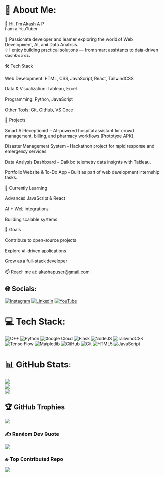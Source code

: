 # 💫 About Me:
👋 Hi, I'm Akash A P<br>I am a YouTuber<br><br>🚀 Passionate developer and learner exploring the world of Web Development, AI, and Data Analysis.<br>💡 I enjoy building practical solutions — from smart assistants to data-driven dashboards.<br><br>🛠️ Tech Stack<br><br>Web Development: HTML, CSS, JavaScript, React, TailwindCSS<br><br>Data & Visualization: Tableau, Excel<br><br>Programming: Python, JavaScript<br><br>Other Tools: Git, GitHub, VS Code<br><br>📌 Projects<br><br>Smart AI Receptionist – AI-powered hospital assistant for crowd management, billing, and pharmacy workflows (Prototype APK).<br><br>Disaster Management System – Hackathon project for rapid response and emergency services.<br><br>Data Analysis Dashboard – Daikibo telemetry data insights with Tableau.<br><br>Portfolio Website & To-Do App – Built as part of web development internship tasks.<br><br>🌱 Currently Learning<br><br>Advanced JavaScript & React<br><br>AI + Web integrations<br><br>Building scalable systems<br><br>🎯 Goals<br><br>Contribute to open-source projects<br><br>Explore AI-driven applications<br><br>Grow as a full-stack developer<br><br>📫 Reach me at: akashapuser@gmail.com


## 🌐 Socials:
[![Instagram](https://img.shields.io/badge/Instagram-%23E4405F.svg?logo=Instagram&logoColor=white)](https://instagram.com/https://www.instagram.com/akashh__ap?igsh=N3hsM3FzcnZzc2l0) [![LinkedIn](https://img.shields.io/badge/LinkedIn-%230077B5.svg?logo=linkedin&logoColor=white)](https://linkedin.com/in/https://www.linkedin.com/in/akash-ap-1262b235a?utm_source=share&utm_campaign=share_via&utm_content=profile&utm_medium=android_app) [![YouTube](https://img.shields.io/badge/YouTube-%23FF0000.svg?logo=YouTube&logoColor=white)](https://youtube.com/@https://youtube.com/@smartifyofficial-enriching?feature=shared) 

# 💻 Tech Stack:
![C++](https://img.shields.io/badge/c++-%2300599C.svg?style=for-the-badge&logo=c%2B%2B&logoColor=white) ![Python](https://img.shields.io/badge/python-3670A0?style=for-the-badge&logo=python&logoColor=ffdd54) ![Google Cloud](https://img.shields.io/badge/GoogleCloud-%234285F4.svg?style=for-the-badge&logo=google-cloud&logoColor=white) ![Flask](https://img.shields.io/badge/flask-%23000.svg?style=for-the-badge&logo=flask&logoColor=white) ![NodeJS](https://img.shields.io/badge/node.js-6DA55F?style=for-the-badge&logo=node.js&logoColor=white) ![TailwindCSS](https://img.shields.io/badge/tailwindcss-%2338B2AC.svg?style=for-the-badge&logo=tailwind-css&logoColor=white) ![TensorFlow](https://img.shields.io/badge/TensorFlow-%23FF6F00.svg?style=for-the-badge&logo=TensorFlow&logoColor=white) ![Matplotlib](https://img.shields.io/badge/Matplotlib-%23ffffff.svg?style=for-the-badge&logo=Matplotlib&logoColor=black) ![GitHub](https://img.shields.io/badge/github-%23121011.svg?style=for-the-badge&logo=github&logoColor=white) ![Git](https://img.shields.io/badge/git-%23F05033.svg?style=for-the-badge&logo=git&logoColor=white) ![HTML5](https://img.shields.io/badge/html5-%23E34F26.svg?style=for-the-badge&logo=html5&logoColor=white) ![JavaScript](https://img.shields.io/badge/javascript-%23323330.svg?style=for-the-badge&logo=javascript&logoColor=%23F7DF1E)
# 📊 GitHub Stats:
![](https://github-readme-stats.vercel.app/api?username=Akash4075&theme=radical&hide_border=false&include_all_commits=true&count_private=true)<br/>
![](https://nirzak-streak-stats.vercel.app/?user=Akash4075&theme=radical&hide_border=false)<br/>
![](https://github-readme-stats.vercel.app/api/top-langs/?username=Akash4075&theme=radical&hide_border=false&include_all_commits=true&count_private=true&layout=compact)

## 🏆 GitHub Trophies
![](https://github-profile-trophy.vercel.app/?username=Akash4075&theme=radical&no-frame=false&no-bg=true&margin-w=4)

### ✍️ Random Dev Quote
![](https://quotes-github-readme.vercel.app/api?type=horizontal&theme=radical)

### 🔝 Top Contributed Repo
![](https://github-contributor-stats.vercel.app/api?username=Akash4075&limit=5&theme=dark&combine_all_yearly_contributions=true)

<!-- Proudly created with GPRM ( https://gprm.itsvg.in ) -->
